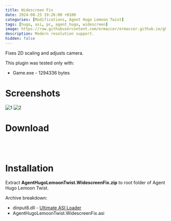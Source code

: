```yaml
---
title: Widescreen Fix
date: 2024-08-25 19:26:00 +0100
categories: [Modifications, Agent Hugo Lemoon Twist]
tags: [hugo, asi, pc, agent_hugo, widescreen]   
image: https://raw.githubusercontent.com/ermaccer/ermaccer.github.io/gh-pages/assets/mods/wsfix/aglt/1.jpg
description: Modern resolution support.
hidden: false
---
```


Fixes 2D scaling and adjusts camera. 

<div class="alert bg-dark">
    This plugin was tested only with:
    <ul>
    <li>Game.exe - 1294336 bytes</li>
    </ul>
</div>


# Screenshots
<img class="img-fluid mx-auto" alt="1" src="{% link assets/mods/wsfix/aglt/1.jpg %}">
<img class="img-fluid mx-auto" alt="2" src="{% link assets/mods/wsfix/aglt/2.jpg %}">


# Download

<a class="btn btn-block btn-dark bg-dark text-gray btn-lg" style="color: white;" href="https://github.com/ermaccer/AgentHugoLemoonTwist.WidescreenFix/releases/latest/download/AgentHugoLemoonTwist.WidescreenFix.zip" role="button">
<i class="fas fa-download"></i>
Download
</a>
<br>
<a class="btn btn-block btn-dark bg-dark text-gray btn-lg" style="color: white;" href="https://github.com/ermaccer/AgentHugoLemoonTwist.WidescreenFix/" role="button">
<i class="fab fa-github"></i>
Source
</a>


# Installation 

Extract **AgentHugoLemoonTwist.WidescreenFix.zip** to root folder of Agent Hugo Lemoon Twist.

Archive breakdown:

 - dinput8.dll - [Ultimate ASI Loader](https://github.com/ThirteenAG/Ultimate-ASI-Loader/)
 - AgentHugoLemoonTwist.WidescreenFix.asi
